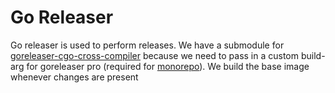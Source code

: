 # Go Releaser

Go releaser is used to perform releases. We have a submodule for [goreleaser-cgo-cross-compiler](https://github.com/iotaledger/goreleaser-cgo-cross-compiler) because we need to pass in a custom build-arg for goreleaser pro (required for [monorepo](https://goreleaser.com/customization/monorepo/)). We build the base image whenever changes are present
